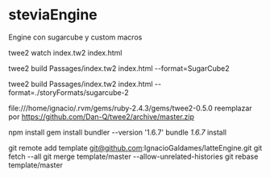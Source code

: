# steviaEngine
Engine con sugarcube y custom macros

twee2 watch index.tw2 index.html

twee2 build Passages/index.tw2 index.html --format=SugarCube2

twee2 build Passages/index.tw2 index.html --format=./storyFormats/sugarcube-2

file:///home/ignacio/.rvm/gems/ruby-2.4.3/gems/twee2-0.5.0 reemplazar por https://github.com/Dan-Q/twee2/archive/master.zip

npm install
gem install bundler --version '1.6.7'
bundle _1.6.7_ install

git remote add template git@github.com:IgnacioGaldames/latteEngine.git
git fetch --all
git merge template/master --allow-unrelated-histories
git rebase template/master